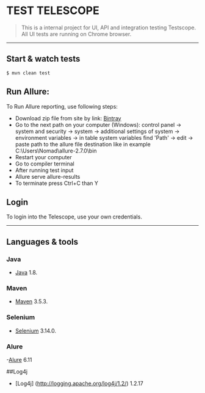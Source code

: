 # TEST TELESCOPE
> This is a internal project for UI, API and integration testing Testscope. All UI tests are running on Chrome browser.

---

## Start & watch tests

    $ mvn clean test

## Run Allure:

To Run Allure reporting, use following steps:
- Download zip file from site by link: [Bintray](https://bintray.com/qameta/generic/allure2)
- Go to the next path on your computer (Windows): control panel -> system and security -> system -> additional settings of system -> environment variables
   -> in table system variables find 'Path' -> edit -> paste path to the allure file destination like in example
   C:\Users\Nomad\allure-2.7.0\bin
- Restart your computer
- Go to compiler terminal
- After running test input
- Allure serve allure-results
- To terminate press Ctrl+C than Y

## Login

To login into the Telescope, use your own credentials. 

---

## Languages & tools

### Java

- [Java](https://www.java.com) 1.8.

### Maven

- [Maven](https://maven.apache.org/) 3.5.3.

### Selenium

- [Selenium](https://www.seleniumhq.org/) 3.14.0.

### Alure

-[Alure](http://allure.qatools.ru/) 6.11

##Log4j

- [Log4j] (http://logging.apache.org/log4j/1.2/) 1.2.17
